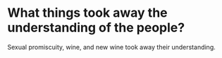 # What things took away the understanding of the people?

Sexual promiscuity, wine, and new wine took away their understanding.
